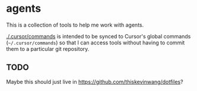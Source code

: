 # agents

This is a collection of tools to help me work with agents.

[./.cursor/commands](./.cursor/commands) is intended to be synced to Cursor's global commands (`~/.cursor/commands`) so that I can access tools without having to commit them to a particular git repository.


## TODO

Maybe this should just live in https://github.com/thiskevinwang/dotfiles?
